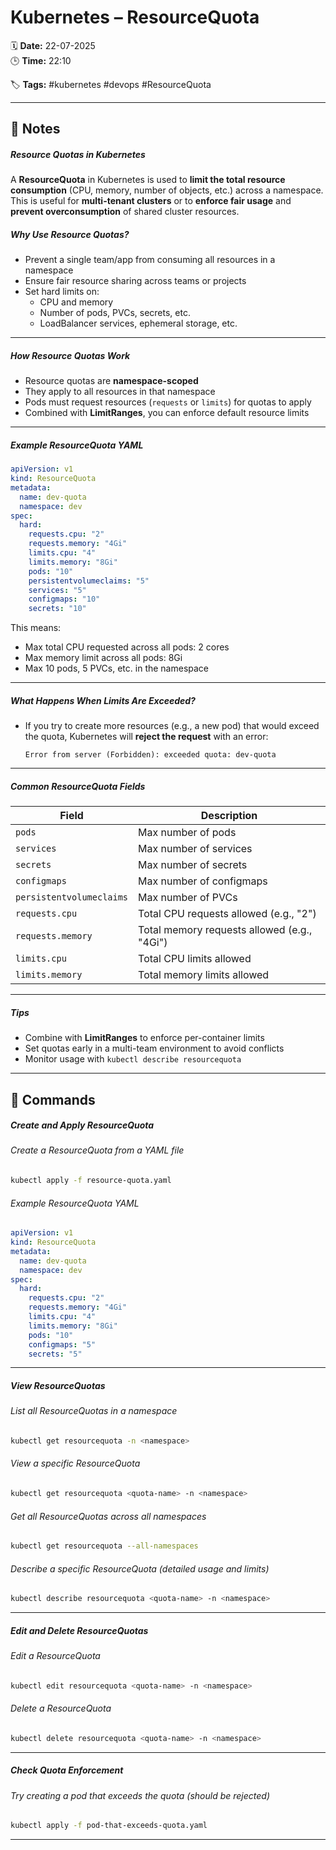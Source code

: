 # Kubernetes – ResourceQuota

🗓️ **Date:** 22-07-2025  
🕒 **Time:** 22:10  

🏷️ **Tags:** #kubernetes #devops #ResourceQuota  

---

## 📝 Notes

##### Resource Quotas in Kubernetes

A **ResourceQuota** in Kubernetes is used to **limit the total resource consumption** (CPU, memory, number of objects, etc.) across a namespace. This is useful for **multi-tenant clusters** or to **enforce fair usage** and **prevent overconsumption** of shared cluster resources.

##### Why Use Resource Quotas?

- Prevent a single team/app from consuming all resources in a namespace
- Ensure fair resource sharing across teams or projects
- Set hard limits on:
    - CPU and memory
    - Number of pods, PVCs, secrets, etc.        
    - LoadBalancer services, ephemeral storage, etc.

---

##### How Resource Quotas Work

- Resource quotas are **namespace-scoped**  
- They apply to all resources in that namespace
- Pods must request resources (`requests` or `limits`) for quotas to apply
- Combined with **LimitRanges**, you can enforce default resource limits

---

##### Example ResourceQuota YAML

```yaml
apiVersion: v1
kind: ResourceQuota
metadata:
  name: dev-quota
  namespace: dev
spec:
  hard:
    requests.cpu: "2"
    requests.memory: "4Gi"
    limits.cpu: "4"
    limits.memory: "8Gi"
    pods: "10"
    persistentvolumeclaims: "5"
    services: "5"
    configmaps: "10"
    secrets: "10"
```

This means:

- Max total CPU requested across all pods: 2 cores
- Max memory limit across all pods: 8Gi
- Max 10 pods, 5 PVCs, etc. in the namespace

---
##### What Happens When Limits Are Exceeded?

- If you try to create more resources (e.g., a new pod) that would exceed the quota, Kubernetes will **reject the request** with an error:    
    ```
    Error from server (Forbidden): exceeded quota: dev-quota
    ```


---

##### Common ResourceQuota Fields

| Field                    | Description                                 |
| ------------------------ | ------------------------------------------- |
| `pods`                   | Max number of pods                          |
| `services`               | Max number of services                      |
| `secrets`                | Max number of secrets                       |
| `configmaps`             | Max number of configmaps                    |
| `persistentvolumeclaims` | Max number of PVCs                          |
| `requests.cpu`           | Total CPU requests allowed (e.g., "2")      |
| `requests.memory`        | Total memory requests allowed (e.g., "4Gi") |
| `limits.cpu`             | Total CPU limits allowed                    |
| `limits.memory`          | Total memory limits allowed                 |

---
##### Tips

- Combine with **LimitRanges** to enforce per-container limits
- Set quotas early in a multi-team environment to avoid conflicts
- Monitor usage with `kubectl describe resourcequota`

---
## 🧾 Commands

##### Create and Apply ResourceQuota

###### Create a ResourceQuota from a YAML file

```bash
kubectl apply -f resource-quota.yaml
```

###### Example ResourceQuota YAML

```yaml
apiVersion: v1
kind: ResourceQuota
metadata:
  name: dev-quota
  namespace: dev
spec:
  hard:
    requests.cpu: "2"
    requests.memory: "4Gi"
    limits.cpu: "4"
    limits.memory: "8Gi"
    pods: "10"
    configmaps: "5"
    secrets: "5"
```
---
##### View ResourceQuotas
###### List all ResourceQuotas in a namespace
```bash
kubectl get resourcequota -n <namespace>
```
###### View a specific ResourceQuota
```bash
kubectl get resourcequota <quota-name> -n <namespace>
```
###### Get all ResourceQuotas across all namespaces
```bash
kubectl get resourcequota --all-namespaces
```
###### Describe a specific ResourceQuota (detailed usage and limits)
```bash
kubectl describe resourcequota <quota-name> -n <namespace>
```
---
##### Edit and Delete ResourceQuotas
###### Edit a ResourceQuota
```bash
kubectl edit resourcequota <quota-name> -n <namespace>
```
###### Delete a ResourceQuota
```bash
kubectl delete resourcequota <quota-name> -n <namespace>
```
---
##### Check Quota Enforcement
###### Try creating a pod that exceeds the quota (should be rejected)
```bash
kubectl apply -f pod-that-exceeds-quota.yaml
```
---

